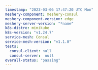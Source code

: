 ```yaml
---
timestamp: "2023-03-06 17:47:20 UTC Mon"
meshery-component: meshery-consul
meshery-component-version: edge
meshery-server-version: "*name"
k8s-distro: minikube
k8s-version: "v1.24.7"
service-mesh: Consul
service-mesh-version: "v1.1.0"
tests:
  consul-client: null
  consul-server:  null
overall-status: "passing"
---
```

